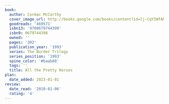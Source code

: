 ```yaml
---
book:
  author: Cormac McCarthy
  cover_image_url: http://books.google.com/books/content?id=lj-CqYIWfAMC&printsec=frontcover&img=1&zoom=1&source=gbs_api
  goodreads: '469571'
  isbn13: '9780679744399'
  isbn9: 0679744398
  owned: ''
  pages: '302'
  publication_year: '1993'
  series: The Border Trilogy
  series_position: '1993'
  spine_color: '#baab88'
  tags: ''
  title: All the Pretty Horses
plan:
  date_added: 2023-01-01
review:
  date_read: '2010-01-06'
  rating: '4'
---
```

